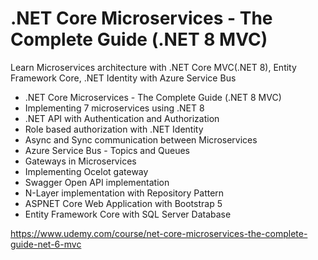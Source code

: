 # .NET Core Microservices - The Complete Guide (.NET 8 MVC)
Learn Microservices architecture with .NET Core MVC(.NET 8), Entity Framework Core, .NET Identity with Azure Service Bus

- .NET Core Microservices - The Complete Guide (.NET 8 MVC)
- Implementing 7 microservices using .NET 8
- .NET API with Authentication and Authorization
- Role based authorization with .NET Identity
- Async and Sync communication between Microservices
- Azure Service Bus - Topics and Queues
- Gateways in Microservices
- Implementing Ocelot gateway
- Swagger Open API implementation
- N-Layer implementation with Repository Pattern
- ASPNET Core Web Application with Bootstrap 5
- Entity Framework Core with SQL Server Database

https://www.udemy.com/course/net-core-microservices-the-complete-guide-net-6-mvc
